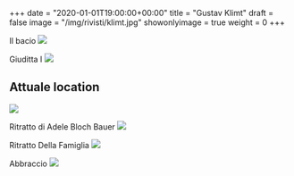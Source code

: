 +++
date = "2020-01-01T19:00:00+00:00"
title = "Gustav Klimt"
draft = false
image = "/img/rivisti/klimt.jpg"
showonlyimage = true
weight = 0
+++

<!--more-->
Il bacio
![](/img/rivisti/klimt.jpg)

Giuditta I
![](/img/rivisti/klimt2.jpg)
## Attuale location
![](/img/rivisti/klimt201.jpg)

Ritratto di Adele Bloch Bauer
![](/img/rivisti/klimt3.jpg)

Ritratto Della Famiglia
![](/img/rivisti/klimt4.jpg)

Abbraccio
![](/img/rivisti/klimt5.jpg)
